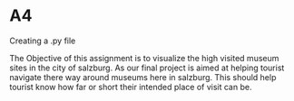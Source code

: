 # A4
Creating a .py file

The Objective of this assignment is to visualize the high visited museum sites in the city of salzburg. As our final project is aimed at helping tourist navigate there way around museums here in salzburg. This should help tourist know how far or short their intended place of visit can be.
